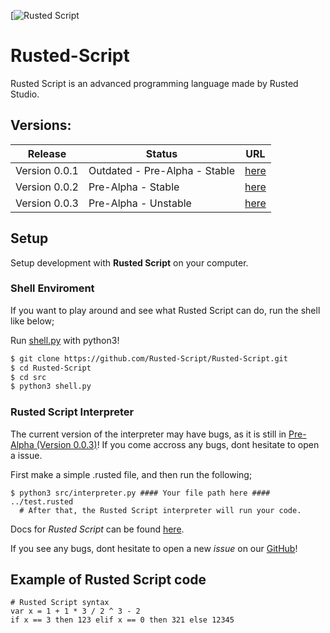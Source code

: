 [![Rusted Script](https://github.com/Rusted-Script/Rusted-Script/blob/master/icon.png)

# Rusted-Script
Rusted Script is an advanced programming language made by Rusted Studio.

## Versions:
| Release | Status | URL |
| -------- | ------ | ----  
| Version 0.0.1 | Outdated - Pre-Alpha - Stable| [here](https://github.com/Rusted-Script/Rusted-Script/releases/tag/0.0.1(Pre-Alpha)) |
| Version 0.0.2 | Pre-Alpha - Stable | [here](https://github.com/Rusted-Script/Rusted-Script/releases/tag/0.0.2) |
| Version 0.0.3 | Pre-Alpha - Unstable | [here](https://github.com/Rusted-Script/Rusted-Script/releases/tag/0.0.3)

## Setup

Setup development with **Rusted Script** on your computer.

### Shell Enviroment

If you want to play around and see what Rusted Script can do, run the shell like below;

Run [shell.py](https://github.com/Rusted-Script/Rusted-Script/blob/master/src/shell.py) with python3!

```sh
$ git clone https://github.com/Rusted-Script/Rusted-Script.git
$ cd Rusted-Script
$ cd src
$ python3 shell.py
```

### Rusted Script Interpreter

The current version of the interpreter may have bugs, as it is still in [Pre-Alpha (Version 0.0.3)](hhttps://github.com/Rusted-Script/Rusted-Script/releases/tag/0.0.3)! If you come accross any bugs, dont hesitate to open a issue.

First make a simple .rusted file, and then run the following;

```
$ python3 src/interpreter.py #### Your file path here #### ../test.rusted
  # After that, the Rusted Script interpreter will run your code.
```

Docs for *Rusted Script* can be found [here](https://github.com/Rusted-Script/Docs).

If you see any bugs, dont hesitate to open a new *issue* on our [GitHub](https://github.com/Rusted-Script/Rusted-Script)!

## Example of Rusted Script code 
```
# Rusted Script syntax
var x = 1 + 1 * 3 / 2 ^ 3 - 2
if x == 3 then 123 elif x == 0 then 321 else 12345
```
